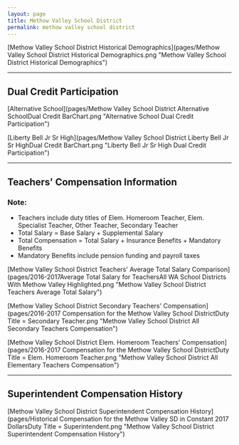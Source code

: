 ```yaml
---
layout: page
title: Methow Valley School District
permalink: methow valley school district
---
```



[Methow Valley School District Historical Demographics](pages/Methow Valley School District Historical Demographics.png "Methow Valley School District Historical Demographics")

___

## Dual Credit Participation

[Alternative School](pages/Methow Valley School District Alternative SchoolDual Credit BarChart.png "Alternative School Dual Credit Participation")

[Liberty Bell Jr Sr High](pages/Methow Valley School District Liberty Bell Jr Sr HighDual Credit BarChart.png "Liberty Bell Jr Sr High Dual Credit Participation")


___

## Teachers' Compensation Information
### Note:
- Teachers include duty titles of Elem. Homeroom Teacher, Elem. Specialist Teacher, Other Teacher, Secondary Teacher
- Total Salary = Base Salary + Supplemental Salary
- Total Compensation = Total Salary + Insurance Benefits + Mandatory Benefits
- Mandatory Benefits include pension funding and payroll taxes

[Methow Valley School District Teachers' Average Total Salary Comparison](pages/2016-2017Average Total Salary for TeachersAll WA School Districts With Methow Valley Highlighted.png "Methow Valley School District Teachers Average Total Salary")

[Methow Valley School District Secondary Teachers' Compensation](pages/2016-2017 Compensation for the Methow Valley School DistrictDuty Title = Secondary Teacher.png "Methow Valley School District All Secondary Teachers Compensation")

[Methow Valley School District Elem. Homeroom Teachers' Compensation](pages/2016-2017 Compensation for the Methow Valley School DistrictDuty Title = Elem. Homeroom Teacher.png "Methow Valley School District All Elementary Teachers Compensation")


___

## Superintendent Compensation History

[Methow Valley School District Superintendent Compensation History](pages/Historical Compensation for the Methow Valley SD in Constant 2017 DollarsDuty Title = Superintendent.png "Methow Valley School District Superintendent Compensation History")

